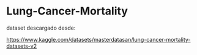 # Lung-Cancer-Mortality

dataset descargado desde:

https://www.kaggle.com/datasets/masterdatasan/lung-cancer-mortality-datasets-v2

